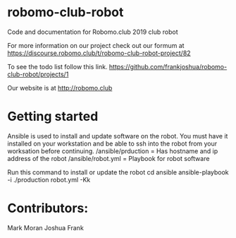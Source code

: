 # robomo-club-robot
Code and documentation for Robomo.club 2019 club robot

For more information on our project check out our formum at https://discourse.robomo.club/t/robomo-club-robot-project/82

To see the todo list follow this link. https://github.com/frankjoshua/robomo-club-robot/projects/1

Our website is at http://robomo.club

# Getting started
Ansible is used to install and update software on the robot. You must have it installed on your workstation and be able to ssh into the robot from your worksation before continuing.
/ansible/prduction = Has hostname and ip address of the robot
/ansible/robot.yml = Playbook for robot software

Run this command to install or update the robot
cd ansible
ansible-playbook -i ./production robot.yml -Kk

# Contributors:
Mark Moran
Joshua Frank
